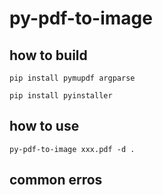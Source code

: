 # py-pdf-to-image

## how to build
```shell
pip install pymupdf argparse
```

```shell
pip install pyinstaller
```

## how to use
```shell
py-pdf-to-image xxx.pdf -d .
```

## common erros
